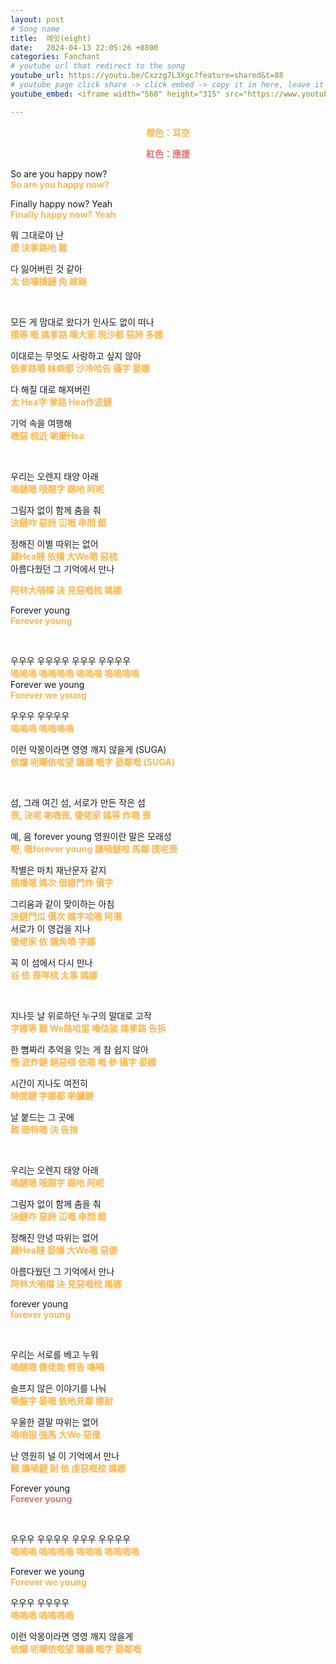 ```yaml
---
layout: post
# Song name
title:  에잇(eight)
date:   2024-04-13 22:05:26 +0800
categories: Fanchant
# youtube url that redirect to the song
youtube_url: https://youtu.be/Cxzzg7L3Xgc?feature=shared&t=88
# youtube page click share -> click embed -> copy it in here, leave it blank if dont 
youtube_embed: <iframe width="560" height="315" src="https://www.youtube.com/embed/Cxzzg7L3Xgc?si=0MEbPtF84ArLDoF6&amp;start=88" title="YouTube video player" frameborder="0" allow="accelerometer; autoplay; clipboard-write; encrypted-media; gyroscope; picture-in-picture; web-share" referrerpolicy="strict-origin-when-cross-origin" allowfullscreen></iframe>

---
```

<p style="display: flex; justify-content: center;"><span style="color:#ffb74d;;"><strong>橙色：耳空</strong></span></p>
<p style="display: flex; justify-content: center;"><span style="color:#e57373;"><strong>紅色：應援</strong></span></p>

<p>So are you happy now?<br><span style="color:#ffb74d;"><strong>So are you happy now?</strong></span>
</p>
<p>Finally happy now? Yeah<br><span style="color:#ffb74d;"><strong>Finally happy now? Yeah</strong></span></p>
<p>뭐 그대로야 난<br><span style="color:#ffb74d;"><strong>摸 決爹路吔 難</strong></span></p>
<p>다 잃어버린 것 같아<br><span style="color:#ffb74d;"><strong>太 依囉播鏈 角 嫁踢</strong></span></p>
<p>&nbsp;</p>
<p>모든 게 맘대로 왔다가 인사도 없이 떠나<br><span style="color:#ffb74d;"><strong>摸等 嘅 媽爹路 嘩大家 現沙都 惡詩 多娜</strong></span></p>
<p>이대로는 무엇도 사랑하고 싶지 않아<br><span style="color:#ffb74d;"><strong>依爹路嗯 妹痾都 沙冷哈告 攝字 晏娜</strong></span></p>
<p>다 해질 대로 해져버린<br><span style="color:#ffb74d;"><strong>太 Hea字 爹路 Hea作波鏈</strong></span></p>
<p>기억 속을 여행해<br><span style="color:#ffb74d;"><strong>嘰惡 梳近 喲慶Hea</strong></span></p>
<p>&nbsp;</p>
<p>우리는 오렌지 태양 아래<br><span style="color:#ffb74d;"><strong>嗚鏈嗯 哦靚字 踢吔 阿呢</strong></span></p>
<p>그림자 없이 함께 춤을 춰<br><span style="color:#ffb74d;"><strong>決鏈咋 惡詩 冚嘅 串問 錯</strong></span></p>
<p>정해진 이별 따위는 없어<br><span style="color:#ffb74d;"><strong>藏Hea賤 依播 大We嗯 惡梳</strong></span><br>아름다웠던 그 기억에서 만나</p>
<p><span style="color:#ffb74d;"><strong>阿林大喎檔 決 見惡嘅梳 媽娜</strong></span></p>
<p>Forever young<br><span style="color:#ffb74d;"><strong>Forever young</strong></span></p>
<p>&nbsp;</p>
<p>우우우 우우우우 우우우 우우우우<br><span style="color:#ffb74d;"><strong>嗚嗚嗚 嗚嗚嗚嗚 嗚嗚嗚 嗚嗚嗚嗚</strong></span><br>Forever we young<br><span style="color:#ffb74d;"><strong>Forever we young</strong></span></p>
<p>우우우 우우우우<br><span style="color:#ffb74d;"><strong>嗚嗚嗚 嗚嗚嗚嗚</strong></span></p>
<p>이런 악몽이라면 영영 깨지 않을게 (SUGA)<br><span style="color:#ffb74d;"><strong>依𤓓 呃矇依啦望 讓讓 嘅字 晏鄰嘅 (SUGA)</strong></span></p>
<p>&nbsp;</p>
<p>섬, 그래 여긴 섬, 서로가 만든 작은 섬<br><span style="color:#ffb74d;"><strong>喪, 決呢 喲嘰喪, 傻佬家 媽等 炸嗯 喪</strong></span></p>
<p>예, 음 forever young 영원이란 말은 모래성<br><span style="color:#ffb74d;"><strong>嘢, 嗯forever young 讓喎鏈啦 馬鄰 摸呢喪</strong></span></p>
<p>작별은 마치 재난문자 같지<br><span style="color:#ffb74d;"><strong>插播嗯 媽次 借娜門炸 價字&nbsp;</strong></span></p>
<p>그리움과 같이 맞이하는 아침<br><span style="color:#ffb74d;"><strong>決鏈門瓜 價次 媽字哈嗯 阿潛</strong></span><br>서로가 이 영겁을 지나<br><span style="color:#ffb74d;"><strong>傻佬家 依 讓角噴 字娜</strong></span></p>
<p>꼭 이 섬에서 다시 만나<br><span style="color:#ffb74d;"><strong>谷 依 喪咩梳 太事 媽娜</strong></span></p>
<p>&nbsp;</p>
<p>지나듯 날 위로하던 누구의 말대로 고작<br><span style="color:#ffb74d;"><strong>字娜等 難 We路哈當 嚕估誒 媽爹路 告拆</strong></span></p>
<p>한 뼘짜리 추억을 잊는 게 참 쉽지 않아<br><span style="color:#ffb74d;"><strong>慳 波炸鏈 絕惡根 依嗯 嘅 參 攝字 晏娜</strong></span></p>
<p>시간이 지나도 여전히<br><span style="color:#ffb74d;"><strong>時間鏈 字娜都 喲臟鏈</strong></span></p>
<p>날 붙드는 그 곳에<br><span style="color:#ffb74d;"><strong>難 賠特嗯 決 告捨</strong></span></p>
<p>&nbsp;</p>
<p>우리는 오렌지 태양 아래<br><span style="color:#ffb74d;"><strong>嗚鏈嗯 哦靚字 踢吔 阿呢</strong></span></p>
<p>그림자 없이 함께 춤을 춰<br><span style="color:#ffb74d;"><strong>決鏈咋 惡詩 冚嘅 串問 錯</strong></span></p>
<p>정해진 안녕 따위는 없어<br><span style="color:#ffb74d;"><strong>藏Hea賤 晏孃 大We嗯 惡傻</strong></span></p>
<p>아름다웠던 그 기억에서 만나<br><span style="color:#ffb74d;"><strong>阿林大喎檔 決 見惡嘅梳 媽娜</strong></span></p>
<p>forever young<br><span style="color:#ffb74d;"><strong>forever young</strong></span></p>
<p>&nbsp;</p>
<p>우리는 서로를 베고 누워<br><span style="color:#ffb74d;"><strong>嗚鏈嗯 傻佬能 劈告 嚕喎</strong></span></p>
<p>슬프지 않은 이야기를 나눠<br><span style="color:#ffb74d;"><strong>嘶盤字 晏嗯 依吔見鄰 娜耐</strong></span></p>
<p>우울한 결말 따위는 없어<br><span style="color:#ffb74d;"><strong>嗚嗚狠 強馬 大We 惡傻</strong></span></p>
<p>난 영원히 널 이 기억에서 만나<br><span style="color:#ffb74d;"><strong>難 讓喎鏈 耐 依 虔惡嘅梳 媽娜</strong></span></p>
<p>Forever young<br><span style="color:#e57373;"><strong>Forever young</strong></span></p>
<p>&nbsp;</p>
<p>우우우 우우우우 우우우 우우우우<br><span style="color:#ffb74d;"><strong>嗚嗚嗚 嗚嗚嗚嗚 嗚嗚嗚 嗚嗚嗚嗚</strong></span></p>
<p>Forever we young<br><span style="color:#ffb74d;"><strong>Forever we young</strong></span></p>
<p>우우우 우우우우<br><span style="color:#ffb74d;"><strong>嗚嗚嗚 嗚嗚嗚嗚</strong></span></p>
<p>이런 악몽이라면 영영 깨지 않을게<br><span style="color:#ffb74d;"><strong>依𤓓 呃矇依啦望 讓讓 嘅字 晏鄰嘅</strong></span></p>
